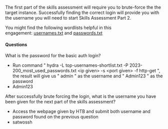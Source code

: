 The first part of the skills assessment will require you to brute-force the the target instance. Successfully finding the correct login will provide you with the username you will need to start Skills Assessment Part 2.

You might find the following wordlists helpful in this engagement: [usernames.txt](https://github.com/danielmiessler/SecLists/blob/master/Usernames/top-usernames-shortlist.txt) and [passwords.txt](https://github.com/danielmiessler/SecLists/blob/master/Passwords/Common-Credentials/2023-200_most_used_passwords.txt)




#### Questions

What is the password for the basic auth login?

* Run command " hydra -L top-usernames-shortlist.txt -P 2023-200_most_used_passwords.txt \<ip given> -s \<port given> -f http-get ", the result will give us " admin " as the username and " Admin123 " as the password
* Admin123

After successfully brute forcing the login, what is the username you have been given for the next part of the skills assessment?

* Access the webpage given by HTB and submit both username and password found on the previous question
* satwossh
